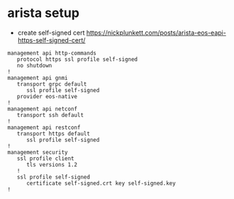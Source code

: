 # arista setup

- create self-signed cert
https://nickplunkett.com/posts/arista-eos-eapi-https-self-signed-cert/

```
management api http-commands
   protocol https ssl profile self-signed
   no shutdown
!
management api gnmi
   transport grpc default
      ssl profile self-signed
   provider eos-native
!
management api netconf
   transport ssh default
!
management api restconf
   transport https default
      ssl profile self-signed
!
management security
   ssl profile client
      tls versions 1.2
   !
   ssl profile self-signed
      certificate self-signed.crt key self-signed.key
!
```
